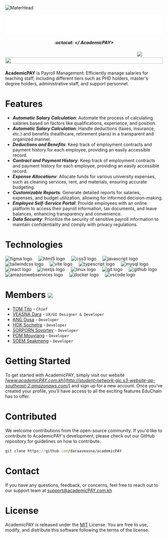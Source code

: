 ![MaterHead](https://github.com/daraaveasna/academicPAY/blob/main/academicPay/src/assets/githubBanner.gif)
<div align="center">

![](https://github.com/daraaveasna/academicPAY/blob/main/academicPay/src/assets/academicPay.svg)

***:octocat: </ AcademicPAY>***   
</div>

<h4 align="right">
<img  src="https://c.tenor.com/SOVMSXmWB1kAAAAi/tony-star-jumping.gif" width="80">
   &nbsp;&nbsp;&nbsp;&nbsp;&nbsp;&nbsp;&nbsp;&nbsp;&nbsp;&nbsp;&nbsp;&nbsp;&nbsp;&nbsp;&nbsp;&nbsp;&nbsp;&nbsp;&nbsp;
<img src="https://i.imgur.com/dBaSKWF.gif" height="20" width="100%">
</h4>
<b>AcademicPAY</b> is Payroll Management: Efficiently manage salaries for teaching staff, including different tiers such as PHD holders, master's degree holders, administrative staff, and support personnel.

# Features 
- <b><i>Automatic Salary Calculation</i></b>: Automate the process of calculating salaries based on factors like qualifications, experience, and position.
- <b><i>Automatic Salary Calculation</i></b>: Handle deductions (taxes, insurance, etc.) and benefits (healthcare, retirement plans) in a transparent and organized manner.
- <b><i>Deductions and Benefits</i></b>: Keep track of employment contracts and payment history for each employee, providing an easily accessible record.
- <b><i>Contract and Payment History</i></b>: Keep track of employment contracts and payment history for each employee, providing an easily accessible record.
- <b><i>Expense Allocationv</i></b>: Allocate funds for various university expenses, such as cleaning services, rent, and materials, ensuring accurate budgeting.
- <b><i>Customizable Reports</i></b>: Generate detailed reports for salaries, expenses, and budget utilization, allowing for informed decision-making.
- <b><i>Employee Self-Service Portal</i></b>: Provide employees with an online platform to access their payroll information, tax documents, and leave balances, enhancing transparency and convenience.
- <b><i>Data Security</i></b>: Prioritize the security of sensitive payroll information to maintain confidentiality and comply with privacy regulations.

# Technologies
<div align="left">
  <img src="https://skillicons.dev/icons?i=figma" height="40" alt="figma logo"  />
  <img width="12" />
  <img src="https://skillicons.dev/icons?i=html" height="40" alt="html5 logo"  />
  <img width="12" />
  <img src="https://skillicons.dev/icons?i=css" height="40" alt="css3 logo"  />
  <img width="12" />
  <img src="https://skillicons.dev/icons?i=js" height="40" alt="javascript logo"  />
  <img width="12" />
  <img src="https://skillicons.dev/icons?i=tailwind" height="40" alt="tailwindcss logo"  />
  <img width="12" />
  <img src="https://skillicons.dev/icons?i=vite" height="40" alt="vite logo"  />
  <img width="12" />
  <img src="https://skillicons.dev/icons?i=ts" height="40" alt="typescript logo"  />
  <img width="12" />
  <img src="https://skillicons.dev/icons?i=mysql" height="40" alt="mysql logo"  />
  <img width="12" />
  <img src="https://skillicons.dev/icons?i=react" height="40" alt="react logo"  />
  <img width="12" />
  <img src="https://skillicons.dev/icons?i=nextjs" height="40" alt="nextjs logo"  />
  <img width="12" />
  <img src="https://skillicons.dev/icons?i=linux" height="40" alt="linux logo"  />
  <img width="12" />
  <img src="https://skillicons.dev/icons?i=git" height="40" alt="git logo"  />
  <img width="12" />
  <img src="https://skillicons.dev/icons?i=github" height="40" alt="github logo"  />
  <img width="12" />
  <img src="https://skillicons.dev/icons?i=aws" height="40" alt="amazonwebservices logo"  />
  <img width="12" />
  <img src="https://skillicons.dev/icons?i=docker" height="40" alt="docker logo"  />
  <img width="12" />
  <img src="https://skillicons.dev/icons?i=vscode" height="40" alt="vscode logo"  />
  <img width="12" />
</div>

# Members <img src="https://media.giphy.com/media/VgCDAzcKvsR6OM0uWg/giphy.gif" width="50">
* [TOM Tito](https://github.com/TOM-TITO-coder)      - *`Chief`*
* [VEASNA Dara](https://github.com/daraaveasna)      - `UX/UI Designer & Developer`
* [ANG Ousa](https://github.com/ANG-OUSA)            - `Developer`
* [HOK Sochetra](https://github.com/tra99)           - `Developer` 
* [SORPORN Sovortey](https://github.com/sovortey514) - `Developer`
* [POM Mouylang](https://github.com/POMMOUYLANG)     - `Developer`
* [SOEM Seakmeng](https://github.com/Seakmeng001)    - `Developer`

###

# Getting Started

To get started with AcademicPAY, simply visit our website <i>[www.academicPAY.com.kh](http://student-network-gic.s3-website-ap-southeast-2.amazonaws.com/) </i> and sign up for a new account. Once you've created your profile, you'll have access to all the exciting features EduChain has to offer.

# Contributed 
We welcome contributions from the open-source community. If you'd like to contribute to AcademicPAY's development, please check out our GitHub repository for guidelines on how to contribute.
```ruby
git clone https://github.com/daraaveasna/academicPAY
```
# Contact
If you have any questions, feedback, or concerns, feel free to reach out to our support team at [support@academicPAY.com.kh](niccolo27.dev@gmail.com)
# License 
AcademicPAY is released under the [MIT](https://opensource.org/license/mit/) License. You are free to use, modify, and distribute this software following the terms of the license.
